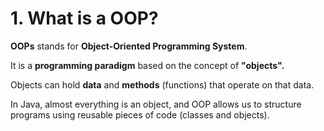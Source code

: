 # 1. What is a OOP?

**OOPs** stands for **Object-Oriented Programming System**. 

It is a **programming paradigm** based on the concept of **"objects".**

Objects can hold **data** and **methods** (functions) that operate on that data.

In Java, almost everything is an object, and OOP allows us to structure programs using reusable pieces of code (classes and objects).
